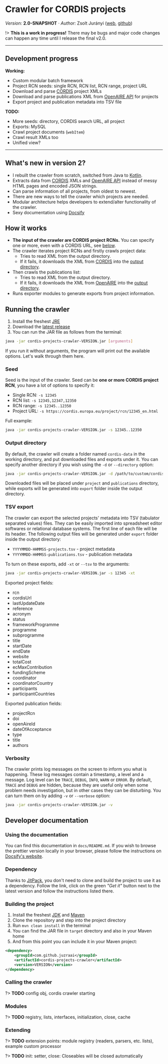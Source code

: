 <h1>Crawler for CORDIS projects</h1>

*Version:* **2.0-SNAPSHOT** &middot; *Author:* Zsolt Jurányi ([web][www], [github][github])

!> **This is a work in progress!** There may be bugs and major code changes can happen any time until I release the final v2.0.

---

## Development progress

**Working:**

* Custom modular batch framework
* Project RCN seeds: single RCN, RCN list, RCN range, project URL
* Download and parse [CORDIS][cordis] project XMLs
* Download and parse publications XML from [OpenAIRE API][oaa] for projects
* Export project and publication metadata into TSV file

**TODO:**

* More seeds: directory, CORDIS search URL, all project
* Exports: MySQL
* Crawl project documents (`webItem`)
* Crawl result XMLs too
* Unified view?



---

## What's new in version 2?

* I rebuilt the crawler from scratch, switched from Java to [Kotlin][kotlin].
* Extracts data from [CORDIS][cordis] XMLs and [OpenAIRE API][oaa] instead of messy HTML pages and encoded JSON strings.
* Can parse information of all projects, from oldest to newest.
* There are new ways to tell the crawler which projects are needed.
* Modular architecture helps developers to extend/alter functionality of the crawler.
* Sexy documentation using [Docsify][docsify]



## How it works

* **The input of the crawler are CORDIS project RCNs.** You can specify one or more, even with a CORDIS URL, see [below](#seed).
* The crawler iterates project RCNs and firstly crawls project data:
	* Tries to read XML from the output directory.
	* If it fails, it downloads the XML from [CORDIS][cordis] into the [output directory](#output-directory).
* Then crawls the publications list:
	* Tries to read XML from the output directory.
	* If it fails, it downloads the XML from [OpenAIRE][oaa] into the [output directory](#output-directory).
* Runs exporter modules to generate exports from project information.



## Running the crawler

1. Install the freshest [JRE][java]
2. Download the [latest release][release]
3. You can run the JAR file as follows from the terminal:

```bash
java -jar cordis-projects-crawler-VERSION.jar [arguments]
```

If you run it without arguments, the program will print out the available options. Let's walk through them here.



### Seed

Seed is the input of the crawler. Seed can be **one or more CORDIS project RCN**, you have a lot of options to specify it:

* Single RCN:  `-s 12345`
* RCN list:    `-s 12345,12347,12350`
* RCN range:   `-s 12345..12350`
* Project URL: `-s https://cordis.europa.eu/project/rcn/12345_en.html`

Full example:

```bash
java -jar cordis-projects-crawler-VERSION.jar -s 12345..12350
```



### Output directory

By default, the crawler will create a folder named `cordis-data` in the working directory, and put downloaded files and exports under it. You can specify another directory if you wish using the `-d` or `--directory` option:

```bash
java -jar cordis-projects-crawler-VERSION.jar -d /path/to/custom/cordis/directory
```

Downloaded files will be placed under `project` and `publications` directory, while exports will be generated into `export` folder inside the output directory.



### TSV export

The crawler can export the selected projects' metadata into TSV (tabulator separated values) files. They can be easily imported into spreadsheet editor softwares or relational database systems. The first line of each file will be its header. The following output files will be generated under `export` folder inside the output directory:

* `YYYYMMDD-HHMMSS-projects.tsv` - project metadata
* `YYYYMMDD-HHMMSS-publications.tsv` - publication metadata

To turn on these exports, add `-xt` or `--tsv` to the arguments:

```bash
java -jar cordis-projects-crawler-VERSION.jar -s 12345 -xt
```

Exported project fields:

* rcn
* cordisUrl
* lastUpdateDate
* reference
* acronym
* status
* frameworkProgramme
* programme
* subprogramme
* title
* startDate
* endDate
* website
* totalCost
* ecMaxContribution
* fundingScheme
* coordinator
* coordinatorCountry
* participants
* participantCountries

Exported publication fields:

* projectRcn
* doi
* openAireId
* dateOfAcceptance
* type
* title
* authors



### Verbosity

The crawler prints log messages on the screen to inform you what is happening. These log messages contain a timestamp, a level and a message. Log level can be `TRACE`, `DEBUG`, `INFO`, `WARN` or `ERROR`. By default, `TRACE` and `DEBUG` are hidden, because they are useful only when some problem needs investigation, but in other cases they can be disturbing. You can turn them on by adding `-v` or `--verbose` option:

```bash
java -jar cordis-projects-crawler-VERSION.jar -v
```



## Developer documentation



### Using the documentation

You can find this documentation in `docs/README.md`. If you wish to browse the prettier version locally in your browser, please follow the instructions on [Docsify's website][docsify].



### Dependency

Thanks to [JitPack][jitpack], you don't need to clone and build the project to use it as a dependency. Follow the link, click on the green *"Get it"* button next to the latest version and follow the instructions listed there.



### Building the project

1. Install the freshest [JDK][java] and [Maven][maven]
2. Clone the repository and step into the project directory
3. Run `mvn clean install` in the terminal
4. You can find the JAR file in `target` directory and also in your Maven home
5. And from this point you can include it in your Maven project:

```xml
<dependency>
	<groupId>com.github.juzraai</groupId>
	<artifactId>cordis-projects-crawler</artifactId>
	<version>VERSION</version>
</dependency>
```



### Calling the crawler

?> **TODO** config obj, cordis crawler starting


### Modules

?> **TODO** registry, lists, interfaces, initialization, close, cache



### Extending

?> **TODO** extension points: module registry (readers, parsers, etc. lists), example custom processor

?> **TODO** init: setter, close: Closeables will be closed automatically



[jitpack]: https://jitpack.io/#juzraai/cordis-projects-crawler
[release]: https://github.com/juzraai/cordis-projects-crawler/releases/latest

[github]: http://github.com/juzraai
[www]: http://juzraai.github.io/

[cordis]: https://cordis.europa.eu/
[docsify]: https://docsify.js.org/#/quickstart
[java]: http://www.oracle.com/technetwork/java/javase/downloads/index.html
[kotlin]: https://kotlinlang.org/
[maven]: https://maven.apache.org/
[oaa]: http://api.openaire.eu/
